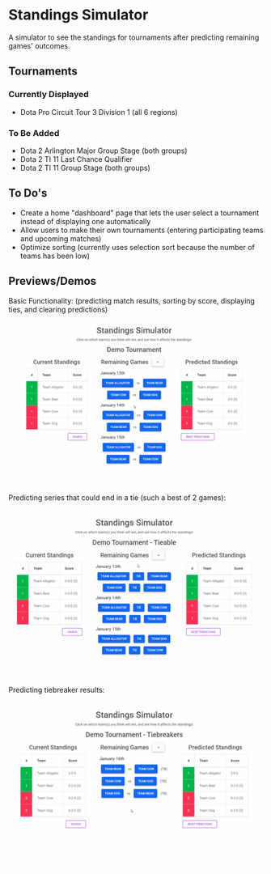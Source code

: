 # Standings Simulator
A simulator to see the standings for tournaments after predicting remaining games' outcomes.

## Tournaments
### Currently Displayed
- Dota Pro Circuit Tour 3 Division 1 (all 6 regions)

### To Be Added
- Dota 2 Arlington Major Group Stage (both groups)
- Dota 2 TI 11 Last Chance Qualifier
- Dota 2 TI 11 Group Stage (both groups)

## To Do's
- Create a home "dashboard" page that lets the user select a tournament instead of displaying one automatically
- Allow users to make their own tournaments (entering participating teams and upcoming matches)
- Optimize sorting (currently uses selection sort because the number of teams has been low)

## Previews/Demos
Basic Functionality: (predicting match results, sorting by score, displaying ties, and clearing predictions)<br/>
<br/>
<img src="media/BasicFunctions.gif"><br/>
<br/>
Predicting series that could end in a tie (such a best of 2 games):<br/>
<br/>
<img src="media/PredictingTies.gif"><br/>
<br/>
Predicting tiebreaker results:<br/>
<br/>
<img src="media/Tiebreakers.gif">
